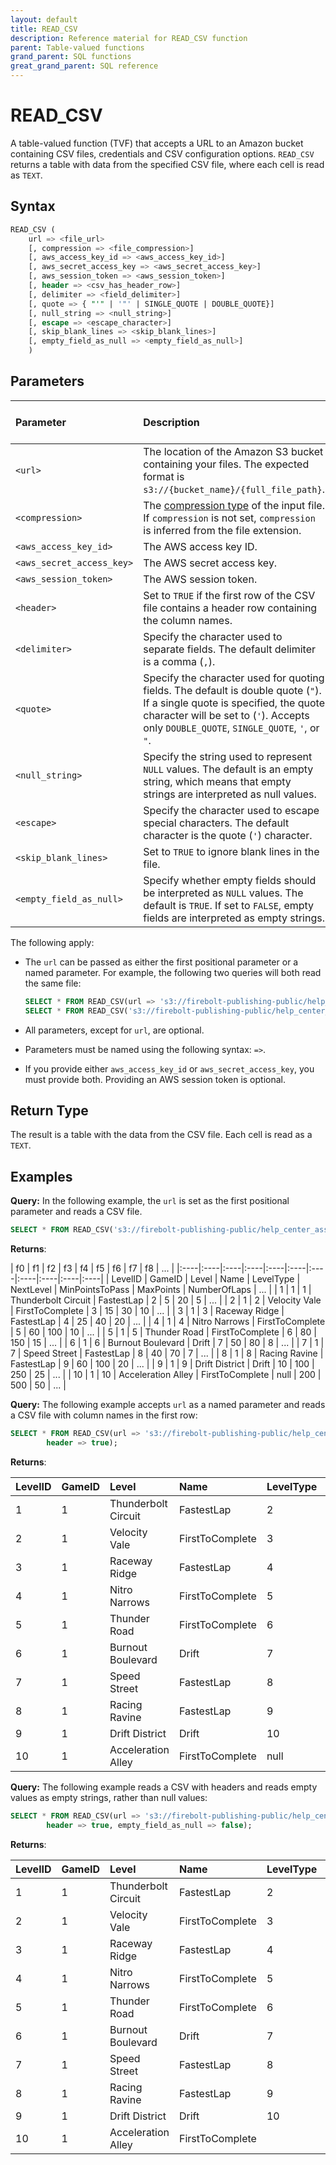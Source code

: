 ```yaml
---
layout: default
title: READ_CSV
description: Reference material for READ_CSV function
parent: Table-valued functions
grand_parent: SQL functions
great_grand_parent: SQL reference
---
```


# READ_CSV

A table-valued function (TVF) that accepts a URL to an Amazon bucket containing CSV files, credentials and CSV configuration options. `READ_CSV` returns a table with data from the specified CSV file, where each cell is read as `TEXT`.

## Syntax

```sql
READ_CSV ( 
    url => <file_url>
    [, compression => <file_compression>]
    [, aws_access_key_id => <aws_access_key_id>]
    [, aws_secret_access_key => <aws_secret_access_key>]
    [, aws_session_token => <aws_session_token>]
    [, header => <csv_has_header_row>]
    [, delimiter => <field_delimiter>]
    [, quote => { "'" | '"' | SINGLE_QUOTE | DOUBLE_QUOTE}]
    [, null_string => <null_string>]
    [, escape => <escape_character>]
    [, skip_blank_lines => <skip_blank_lines>]
    [, empty_field_as_null => <empty_field_as_null>]
    )
```

## Parameters

| Parameter                     | Description                                                                                      | Supported input types |
|:------------------------------|:-------------------------------------------------------------------------------------------------|:----------------------|
| `<url>`                       | The location of the Amazon S3 bucket containing your files. The expected format is `s3://{bucket_name}/{full_file_path}`.          | `TEXT`                |
| `<compression>`               | The [compression type](../../commands/data-definition/create-external-table.md#compression) of the input file. If `compression` is not set, `compression` is inferred from the file extension.           | `TEXT`                |
| `<aws_access_key_id>`                | The AWS access key ID.                                                                                      | `TEXT`                |
| `<aws_secret_access_key>`            | The AWS secret access key.                                                                                  | `TEXT`                |
| `<aws_session_token>`            | The AWS session token.                                                                                  | `TEXT`                |
| `<header>`                    | Set to `TRUE` if the first row of the CSV file contains a header row containing the column names.                                 | `TEXT`                |
| `<delimiter>`                 | Specify the character used to separate fields. The default delimiter is a comma (`,`).                                                            | `TEXT`                |
| `<quote>`                     | Specify the character used for quoting fields. The default is double quote (`"`). If a single quote is specified, the quote character will be set to (`'`). Accepts only `DOUBLE_QUOTE`, `SINGLE_QUOTE`, `'`, or `"`.     | `TEXT`                |
| `<null_string>`               | Specify the string used to represent `NULL` values. The default is an empty string, which means that empty strings are interpreted as null values.                                                             | `TEXT`                |
| `<escape>`                    | Specify the character used to escape special characters. The default character is the quote (`'`) character.                                                                                 | `TEXT`                |
| `<skip_blank_lines>`          | Set to `TRUE` to ignore blank lines in the file.                                                     | `BOOL`                |
| `<empty_field_as_null>`       | Specify whether empty fields should be interpreted as `NULL` values. The default is `TRUE`. If set to `FALSE`, empty fields are interpreted as empty strings.                                               | `BOOL`                |

The following apply:

* The `url` can be passed as either the first positional parameter or a named parameter. For example, the following two queries will both read the same file:

    ```sql
    SELECT * FROM READ_CSV(url => 's3://firebolt-publishing-public/help_center_assets/firebolt_sample_dataset/levels.csv');
    SELECT * FROM READ_CSV('s3://firebolt-publishing-public/help_center_assets/firebolt_sample_dataset/levels.csv');
    ```

* All parameters, except for `url`, are optional. 

* Parameters must be named using the following syntax: `=>`.

* If you provide either `aws_access_key_id` or `aws_secret_access_key`, you must provide both. Providing an AWS session token is optional.

## Return Type

The result is a table with the data from the CSV file. Each cell is read as a `TEXT`.

## Examples

**Query:**
In the following example, the `url` is set as the first positional parameter and reads a CSV file.

```sql
SELECT * FROM READ_CSV('s3://firebolt-publishing-public/help_center_assets/firebolt_sample_dataset/levels.csv');
```
**Returns**:

| f0 | f1 | f2 | f3 | f4 | f5 | f6 | f7 | f8 | ... |
|:----|:----|:----|:----|:----|:----|:----|:----|:----|:----|:----|
| LevelID | GameID | Level | Name | LevelType | NextLevel | MinPointsToPass | MaxPoints | NumberOfLaps | ... |
| 1 | 1 | 1 | Thunderbolt Circuit | FastestLap | 2 | 5 | 20 | 5 | ... |
| 2 | 1 | 2 | Velocity Vale | FirstToComplete | 3 | 15 | 30 | 10 | ... |
| 3 | 1 | 3 | Raceway Ridge | FastestLap | 4 | 25 | 40 | 20 | ... |
| 4 | 1 | 4 | Nitro Narrows | FirstToComplete | 5 | 60 | 100 | 10 | ... |
| 5 | 1 | 5 | Thunder Road | FirstToComplete | 6 | 80 | 150 | 15 | ... |
| 6 | 1 | 6 | Burnout Boulevard | Drift | 7 | 50 | 80 | 8 | ... |
| 7 | 1 | 7 | Speed Street | FastestLap | 8 | 40 | 70 | 7 | ... |
| 8 | 1 | 8 | Racing Ravine | FastestLap | 9 | 60 | 100 | 20 | ... |
| 9 | 1 | 9 | Drift District | Drift | 10 | 100 | 250 | 25 | ... |
| 10 | 1 | 10 | Acceleration Alley | FirstToComplete | null | 200 | 500 | 50 | ... |


**Query:**
The following example accepts `url` as a named parameter and reads a CSV file with column names in the first row:

```sql
SELECT * FROM READ_CSV(url => 's3://firebolt-publishing-public/help_center_assets/firebolt_sample_dataset/levels.csv', 
        header => true);
```
**Returns**:

| LevelID | GameID | Level              | Name                | LevelType       | NextLevel | MinPointsToPass | MaxPoints | NumberOfLaps | ... |
|:------- |:------ |:------------------ |:------------------- |:--------------- |:--------- |:--------------- |:--------- |:------------ |:-- |
| 1  | 1 | Thunderbolt Circuit | FastestLap       | 2 | 5  | 20 | 5  | 20 | ... |
| 2  | 1 | Velocity Vale      | FirstToComplete  | 3 | 15 | 30 | 10 | 10 | ... |
| 3  | 1 | Raceway Ridge      | FastestLap       | 4 | 25 | 40 | 20 | 20 | ... |
| 4  | 1 | Nitro Narrows      | FirstToComplete  | 5 | 60 | 100| 10 | 10 | ... |
| 5  | 1 | Thunder Road       | FirstToComplete  | 6 | 80 | 150| 15 | 15 | ... |
| 6  | 1 | Burnout Boulevard  | Drift            | 7 | 50 | 80 | 8  | 8  | ... |
| 7  | 1 | Speed Street       | FastestLap       | 8 | 40 | 70 | 7  | 7  | ... |
| 8  | 1 | Racing Ravine      | FastestLap       | 9 | 60 | 100| 20 | 20 | ... |
| 9  | 1 | Drift District     | Drift            | 10| 100| 250| 25 | 25 | ... |
| 10 | 1 | Acceleration Alley | FirstToComplete  | null   | 200| 500| 50 | 50 | ... |


**Query:**
The following example reads a CSV with headers and reads empty values as empty strings, rather than null values:

```sql
SELECT * FROM READ_CSV(url => 's3://firebolt-publishing-public/help_center_assets/firebolt_sample_dataset/levels.csv',
        header => true, empty_field_as_null => false);
```
**Returns**:

| LevelID | GameID | Level              | Name                | LevelType       | ... |
|:------- |:------ |:------------------ |:------------------- |:--------------- |:--------- |
| 1       | 1      | Thunderbolt Circuit| FastestLap          | 2               | ...        |
| 2       | 1      | Velocity Vale      | FirstToComplete     | 3               | ...       |
| 3       | 1      | Raceway Ridge      | FastestLap          | 4               | ...        |
| 4       | 1      | Nitro Narrows      | FirstToComplete     | 5               | ...        |
| 5       | 1      | Thunder Road       | FirstToComplete     | 6               | ...        |
| 6       | 1      | Burnout Boulevard  | Drift               | 7               | ...        |
| 7       | 1      | Speed Street       | FastestLap          | 8               | ...        |
| 8       | 1      | Racing Ravine      | FastestLap          | 9               | ...        |
| 9       | 1      | Drift District     | Drift               | 10              | ...       |
| 10      | 1      | Acceleration Alley | FirstToComplete     |             | ...       |
